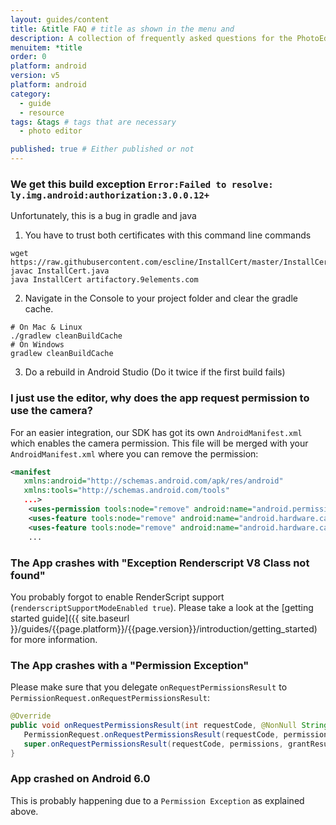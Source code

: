 ```yaml
---
layout: guides/content
title: &title FAQ # title as shown in the menu and 
description: A collection of frequently asked questions for the PhotoEditor SDK for Android including build exceptions, camera permission and known issues.
menuitem: *title
order: 0
platform: android
version: v5
platform: android
category: 
  - guide
  - resource
tags: &tags # tags that are necessary
  - photo editor 

published: true # Either published or not 
---
```


### We get this build exception `Error:Failed to resolve: ly.img.android:authorization:3.0.0.12+`

Unfortunately, this is a bug in gradle and java

1. You have to trust both certificates with this command line commands
```
wget https://raw.githubusercontent.com/escline/InstallCert/master/InstallCert.java
javac InstallCert.java
java InstallCert artifactory.9elements.com
```

2. Navigate in the Console to your project folder and clear the gradle cache.
```
# On Mac & Linux
./gradlew cleanBuildCache
# On Windows
gradlew cleanBuildCache
```

3. Do a rebuild in Android Studio (Do it twice if the first build fails)

### I just use the editor, why does the app request permission to use the camera?

For an easier integration, our SDK has got its own `AndroidManifest.xml` which enables the camera
permission. This file will be merged with your `AndroidManifest.xml` where you can remove the
permission:

```xml
<manifest
   xmlns:android="http://schemas.android.com/apk/res/android"
   xmlns:tools="http://schemas.android.com/tools"
   ...>
    <uses-permission tools:node="remove" android:name="android.permission.CAMERA"/>
    <uses-feature tools:node="remove" android:name="android.hardware.camera"/>
    <uses-feature tools:node="remove" android:name="android.hardware.camera.autofocus"/>
    ...
```

### The App crashes with "Exception Renderscript V8 Class not found"

You probably forgot to enable RenderScript support (`renderscriptSupportModeEnabled true`). Please
take a look at the [getting started guide]({{ site.baseurl }}/guides/{{page.platform}}/{{page.version}}/introduction/getting_started) for more information.

### The App crashes with a "Permission Exception"

Please make sure that you delegate `onRequestPermissionsResult` to
`PermissionRequest.onRequestPermissionsResult`:

```java
@Override
public void onRequestPermissionsResult(int requestCode, @NonNull String[] permissions, @NonNull int[] grantResults) {
   PermissionRequest.onRequestPermissionsResult(requestCode, permissions, grantResults);
   super.onRequestPermissionsResult(requestCode, permissions, grantResults);
}
```

### App crashed on Android 6.0

This is probably happening due to a `Permission Exception` as explained above.
